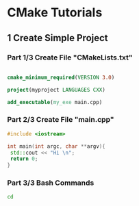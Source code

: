 # CMake Tutorials

## 1 Create Simple Project
### Part 1/3 Create File "CMakeLists.txt"
``` cmake

cmake_minimum_required(VERSION 3.0)

project(myproject LANGUAGES CXX)

add_executable(my_exe main.cpp)

```

### Part 2/3 Create File "main.cpp"

``` cpp
#include <iostream>

int main(int argc, char **argv){
 std::cout << "Hi \n";
 return 0;
}

```
### Part 3/3 Bash Commands
``` bash
cd

```
